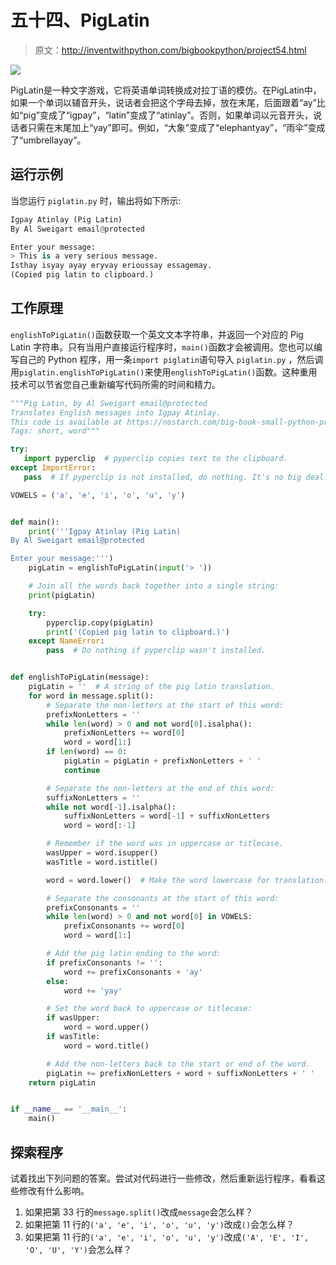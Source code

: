 # 五十四、PigLatin

> 原文：<http://inventwithpython.com/bigbookpython/project54.html>

![](img/9d995d63aaead72cad01120081eb8f75.png)

PigLatin是一种文字游戏，它将英语单词转换成对拉丁语的模仿。在PigLatin中，如果一个单词以辅音开头，说话者会把这个字母去掉，放在末尾，后面跟着“ay”比如“pig”变成了“igpay”，“latin”变成了“atinlay”。否则，如果单词以元音开头，说话者只需在末尾加上“yay”即可。例如，“大象”变成了“elephantyay”，“雨伞”变成了“umbrellayay”。

## 运行示例

当您运行 `piglatin.py` 时，输出将如下所示:

```py
Igpay Atinlay (Pig Latin)
By Al Sweigart email@protected

Enter your message:
> This is a very serious message.
Isthay isyay ayay eryvay erioussay essagemay.
(Copied pig latin to clipboard.)
```

## 工作原理

`englishToPigLatin()`函数获取一个英文文本字符串，并返回一个对应的 Pig Latin 字符串。只有当用户直接运行程序时，`main()`函数才会被调用。您也可以编写自己的 Python 程序，用一条`import piglatin`语句导入 `piglatin.py` ，然后调用`piglatin.englishToPigLatin()`来使用`englishToPigLatin()`函数。这种重用技术可以节省您自己重新编写代码所需的时间和精力。

```py
"""Pig Latin, by Al Sweigart email@protected
Translates English messages into Igpay Atinlay.
This code is available at https://nostarch.com/big-book-small-python-programming
Tags: short, word"""

try:
   import pyperclip  # pyperclip copies text to the clipboard.
except ImportError:
   pass  # If pyperclip is not installed, do nothing. It's no big deal.

VOWELS = ('a', 'e', 'i', 'o', 'u', 'y')


def main():
    print('''Igpay Atinlay (Pig Latin)
By Al Sweigart email@protected

Enter your message:''')
    pigLatin = englishToPigLatin(input('> '))

    # Join all the words back together into a single string:
    print(pigLatin)

    try:
        pyperclip.copy(pigLatin)
        print('(Copied pig latin to clipboard.)')
    except NameError:
        pass  # Do nothing if pyperclip wasn't installed.


def englishToPigLatin(message):
    pigLatin = ''  # A string of the pig latin translation.
    for word in message.split():
        # Separate the non-letters at the start of this word:
        prefixNonLetters = ''
        while len(word) > 0 and not word[0].isalpha():
            prefixNonLetters += word[0]
            word = word[1:]
        if len(word) == 0:
            pigLatin = pigLatin + prefixNonLetters + ' '
            continue

        # Separate the non-letters at the end of this word:
        suffixNonLetters = ''
        while not word[-1].isalpha():
            suffixNonLetters = word[-1] + suffixNonLetters
            word = word[:-1]

        # Remember if the word was in uppercase or titlecase.
        wasUpper = word.isupper()
        wasTitle = word.istitle()

        word = word.lower()  # Make the word lowercase for translation.

        # Separate the consonants at the start of this word:
        prefixConsonants = ''
        while len(word) > 0 and not word[0] in VOWELS:
            prefixConsonants += word[0]
            word = word[1:]

        # Add the pig latin ending to the word:
        if prefixConsonants != '':
            word += prefixConsonants + 'ay'
        else:
            word += 'yay'

        # Set the word back to uppercase or titlecase:
        if wasUpper:
            word = word.upper()
        if wasTitle:
            word = word.title()

        # Add the non-letters back to the start or end of the word.
        pigLatin += prefixNonLetters + word + suffixNonLetters + ' '
    return pigLatin


if __name__ == '__main__':
    main() 
```

## 探索程序

试着找出下列问题的答案。尝试对代码进行一些修改，然后重新运行程序，看看这些修改有什么影响。

1.  如果把第 33 行的`message.split()`改成`message`会怎么样？
2.  如果把第 11 行的`('a', 'e', 'i', 'o', 'u', 'y')`改成`()`会怎么样？
3.  如果把第 11 行的`('a', 'e', 'i', 'o', 'u', 'y')`改成`('A', 'E', 'I', 'O', 'U', 'Y')`会怎么样？